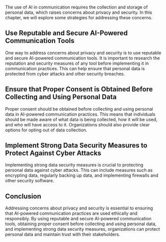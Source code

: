 
The use of AI in communication requires the collection and storage of personal data, which raises concerns about privacy and security. In this chapter, we will explore some strategies for addressing these concerns.

Use Reputable and Secure AI-Powered Communication Tools
-------------------------------------------------------

One way to address concerns about privacy and security is to use reputable and secure AI-powered communication tools. It is important to research the reputation and security measures of any tool before implementing it in communication practices. This can help ensure that personal data is protected from cyber attacks and other security breaches.

Ensure that Proper Consent is Obtained Before Collecting and Using Personal Data
--------------------------------------------------------------------------------

Proper consent should be obtained before collecting and using personal data in AI-powered communication practices. This means that individuals should be made aware of what data is being collected, how it will be used, and who will have access to it. Organizations should also provide clear options for opting out of data collection.

Implement Strong Data Security Measures to Protect Against Cyber Attacks
------------------------------------------------------------------------

Implementing strong data security measures is crucial to protecting personal data against cyber attacks. This can include measures such as encrypting data, regularly backing up data, and implementing firewalls and other security software.

Conclusion
----------

Addressing concerns about privacy and security is essential to ensuring that AI-powered communication practices are used ethically and responsibly. By using reputable and secure AI-powered communication tools, obtaining proper consent before collecting and using personal data, and implementing strong data security measures, organizations can protect personal data and maintain trust with their stakeholders.
